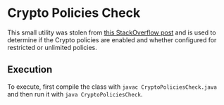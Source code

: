 # Crypto Policies Check

This small utility was stolen from [this StackOverflow post](https://stackoverflow.com/questions/62841553/how-can-i-configure-java-cryptography-extension-jce-in-openjdk-11) and is used to determine if the Crypto policies are enabled and whether configured for restricted or unlimited policies.

## Execution

To execute, first compile the class with `javac CryptoPoliciesCheck.java` and then run it with `java CryptoPoliciesCheck`.

